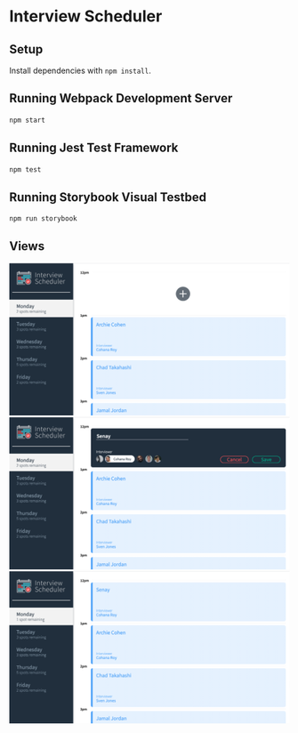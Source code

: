 # Interview Scheduler

## Setup

Install dependencies with `npm install`.

## Running Webpack Development Server

```sh
npm start
```

## Running Jest Test Framework

```sh
npm test
```

## Running Storybook Visual Testbed

```sh
npm run storybook
```

## Views

!["View of app with empty appointment slot"](https://github.com/Senayson/scheduler/blob/master/docs/Empty%20app.png?raw=true)
!["User creating an appointment"](https://github.com/Senayson/scheduler/blob/master/docs/Create%20app.png?raw=true)
!["View of app with an appointment created"](https://github.com/Senayson/scheduler/blob/master/docs/App%20Created.png?raw=true)
